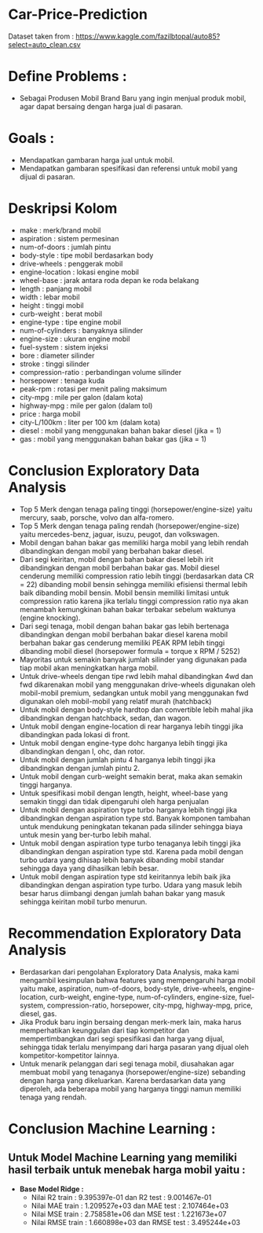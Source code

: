 # Car-Price-Prediction

Dataset taken from : https://www.kaggle.com/fazilbtopal/auto85?select=auto_clean.csv

# Define Problems :
- Sebagai Produsen Mobil Brand Baru yang ingin menjual produk mobil, agar dapat bersaing dengan harga jual di pasaran.

# Goals :
- Mendapatkan gambaran harga jual untuk mobil.
- Mendapatkan gambaran spesifikasi dan referensi untuk mobil yang dijual di pasaran.

# Deskripsi Kolom
- make : merk/brand mobil
- aspiration : sistem permesinan
- num-of-doors : jumlah pintu
- body-style : tipe mobil berdasarkan body
- drive-wheels : penggerak mobil
- engine-location : lokasi engine mobil
- wheel-base : jarak antara roda depan ke roda belakang
- length : panjang mobil
- width : lebar mobil
- height : tinggi mobil
- curb-weight : berat mobil
- engine-type : tipe engine mobil
- num-of-cylinders : banyaknya silinder
- engine-size : ukuran engine mobil
- fuel-system : sistem injeksi
- bore : diameter silinder
- stroke : tinggi silinder
- compression-ratio : perbandingan volume silinder
- horsepower : tenaga kuda
- peak-rpm : rotasi per menit paling maksimum
- city-mpg : mile per galon (dalam kota)
- highway-mpg : mile per galon (dalam tol)
- price : harga mobil
- city-L/100km : liter per 100 km (dalam kota)
- diesel : mobil yang menggunakan bahan bakar diesel (jika = 1)
- gas : mobil yang menggunakan bahan bakar gas (jika = 1)

# Conclusion Exploratory Data Analysis
- Top 5 Merk dengan tenaga paling tinggi (horsepower/engine-size) yaitu mercury, saab, porsche, volvo dan alfa-romero.
- Top 5 Merk dengan tenaga paling rendah (horsepower/engine-size) yaitu mercedes-benz, jaguar, isuzu, peugot, dan volkswagen.
- Mobil dengan bahan bakar gas memiliki harga mobil yang lebih rendah dibandingkan dengan mobil yang berbahan bakar diesel.
- Dari segi keiritan, mobil dengan bahan bakar diesel lebih irit dibandingkan dengan mobil berbahan bakar gas. Mobil diesel cenderung memiliki compression ratio lebih tinggi (berdasarkan data CR = 22) dibanding mobil bensin sehingga memiliki efisiensi thermal lebih baik dibanding mobil bensin. Mobil bensin memiliki limitasi untuk compression ratio karena jika terlalu tinggi compression ratio nya akan menambah kemungkinan bahan bakar terbakar sebelum waktunya (engine knocking).
- Dari segi tenaga, mobil dengan bahan bakar gas lebih bertenaga dibandingkan dengan mobil berbahan bakar diesel karena mobil berbahan bakar gas cenderung memiliki PEAK RPM lebih tinggi dibanding mobil diesel (horsepower formula = torque x RPM / 5252)
- Mayoritas untuk semakin banyak jumlah silinder yang digunakan pada tiap mobil akan meningkatkan harga mobil.
- Untuk drive-wheels dengan tipe rwd lebih mahal dibandingkan 4wd dan fwd dikarenakan mobil yang menggunakan drive-wheels digunakan oleh mobil-mobil premium, sedangkan untuk mobil yang menggunakan fwd digunakan oleh mobil-mobil yang relatif murah (hatchback)
- Untuk mobil dengan body-style hardtop dan convertible lebih mahal jika dibandingkan dengan hatchback, sedan, dan wagon.
- Untuk mobil dengan engine-location di rear harganya lebih tinggi jika dibandingkan pada lokasi di front.
- Untuk mobil dengan engine-type dohc harganya lebih tinggi jika dibandingkan dengan l, ohc, dan rotor.
- Untuk mobil dengan jumlah pintu 4 harganya lebih tinggi jika dibandingkan dengan jumlah pintu 2.
- Untuk mobil dengan curb-weight semakin berat, maka akan semakin tinggi harganya.
- Untuk spesifikasi mobil dengan length, height, wheel-base yang semakin tinggi dan tidak dipengaruhi oleh harga penjualan
- Untuk mobil dengan aspiration type turbo harganya lebih tinggi jika dibandingkan dengan aspiration type std. Banyak komponen tambahan untuk mendukung peningkatan tekanan pada silinder sehingga biaya untuk mesin yang ber-turbo lebih mahal.
- Untuk mobil dengan aspiration type turbo tenaganya lebih tinggi jika dibandingkan dengan aspiration type std. Karena pada mobil dengan turbo udara yang dihisap lebih banyak dibanding mobil standar sehingga daya yang dihasilkan lebih besar.
- Untuk mobil dengan aspiration type std keiritannya lebih baik jika dibandingkan dengan aspiration type turbo. Udara yang masuk lebih besar harus diimbangi dengan jumlah bahan bakar yang masuk sehingga keiritan mobil turbo menurun.

# Recommendation Exploratory Data Analysis
- Berdasarkan dari pengolahan Exploratory Data Analysis, maka kami mengambil kesimpulan bahwa features yang mempengaruhi harga mobil yaitu make, aspiration, num-of-doors, body-style, drive-wheels, engine-location, curb-weight, engine-type, num-of-cylinders, engine-size, fuel-system, compression-ratio, horsepower, city-mpg, highway-mpg, price, diesel, gas.
- Jika Produk baru ingin bersaing dengan merk-merk lain, maka harus memperhatikan keunggulan dari tiap kompetitor dan mempertimbangkan dari segi spesifikasi dan harga yang dijual, sehingga tidak terlalu menyimpang dari harga pasaran yang dijual oleh kompetitor-kompetitor lainnya.
- Untuk menarik pelanggan dari segi tenaga mobil, diusahakan agar membuat mobil yang tenaganya (horsepower/engine-size) sebanding dengan harga yang dikeluarkan. Karena berdasarkan data yang diperoleh, ada beberapa mobil yang harganya tinggi namun memiliki tenaga yang rendah.

# Conclusion Machine Learning :
## Untuk Model Machine Learning yang memiliki hasil terbaik untuk menebak harga mobil yaitu :
- **Base Model Ridge :**
    - Nilai R2 train : 9.395397e-01 dan R2 test : 9.001467e-01
    - Nilai MAE train : 1.209527e+03 dan MAE test : 2.107464e+03
    - Nilai MSE train : 2.758581e+06 dan MSE test : 1.221673e+07
    - Nilai RMSE train : 1.660898e+03 dan RMSE test : 3.495244e+03
